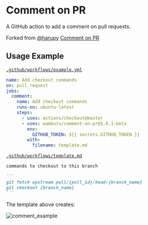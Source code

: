 # Comment on PR

A GitHub action to add a comment on pull requests.

Forked from [@harupy](https://github.com/harupy/) [Comment on PR](https://github.com/harupy/comment-on-pr)

## Usage Example

[`.github/workflows/example.yml`](.github/workflows/example.yml)

```yml
name: Add checkout commands
on: pull_request
jobs:
  comment:
    name: Add checkout commands
    runs-on: ubuntu-latest
    steps:
      - uses: actions/checkout@master
      - uses: wamburu/comment-on-pr@1.0.1-beta
        env:
          GITHUB_TOKEN: ${{ secrets.GITHUB_TOKEN }}
        with:
          filename: template.md
```

[`.github/workflows/template.md`](.github/workflows/template.md)

````markdown
commands to checkout to this branch

```
git fetch upstream pull/{pull_id}/head:{branch_name}
git checkout {branch_name}
```
````

The template above creates:

![comment_example](./assets/comment_example.png)
